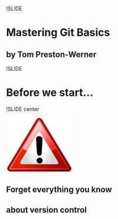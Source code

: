 !SLIDE
# Mastering Git Basics

## by Tom Preston-Werner

!SLIDE

# Before we start...

!SLIDE center

![warning](warning.png)

## Forget everything you know
## about version control